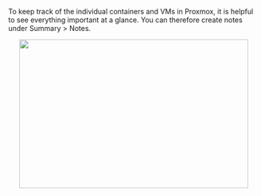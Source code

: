 To keep track of the individual containers and VMs in Proxmox, it is helpful to see everything important at a glance. You can therefore create notes under Summary > Notes.


<p align="center">
  <img width="460" height="300" src="[https://picsum.photos/460/300](https://github.com/SP4CEM0NK3Y/proxmox-icons/blob/main/sample.gif)">
</p>

